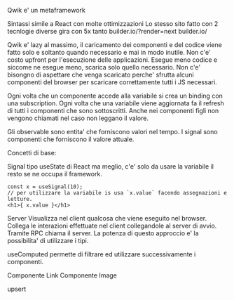 Qwik e' un metaframework

Sintassi simile a React con molte ottimizzazioni 
Lo stesso sito fatto con 2 tecnlogie diverse gira con 5x tanto
builder.io/?render=next
builder.io/

Qwik e' lazy al massimo, il caricamento dei componenti e del codice viene fatto
solo e soltanto quando necessario e mai in modo inutile. Non c'e' costo upfront
per l'esecuzione delle applicazioni. Esegue meno codice e siccome ne esegue
meno, scarica solo quello necessario.
Non c'e' bisongno di aspettare che venga scaricato perche' sfrutta alcuni 
componenti del browser per scaricare correttamente tutti i JS necessari.


Ogni volta che un componente accede alla variabile si crea un binding con una
subscription. Ogni volta che una variabile viene aggiornata fa il refresh di
tutti i componenti che sono sottoscritti. Anche nei componenti figli non vengono
chiamati nel caso non leggano il valore.

Gli observable sono entita' che forniscono valori nel tempo. I signal sono
componenti che forniscono il valore attuale.


Concetti di base:

Signal
tipo useState di React ma meglio, c'e' solo da usare la variabile il resto se
ne occupa il framework.
```
const x = useSignal(10);
// per utilizzare la variabile is usa `x.value` facendo assegnazioni e letture.
<h1>{ x.value }</h1>
```

Server
Visualizza nel client qualcosa che viene eseguito nel browser.
Collega le interazioni effettuate nel client collegandole al server di avvio.
Tramite RPC chiama il server.
La potenza di questo approccio e' la possibilita' di utilizzare i tipi.

useComputed
permette di filtrare ed utilizzare successivamente i componenti.

Componente Link
Componente Image

upsert
